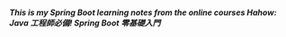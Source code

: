 ##### This is my Spring Boot learning notes from the online courses Hahow: Java 工程師必備! Spring Boot 零基礎入門
